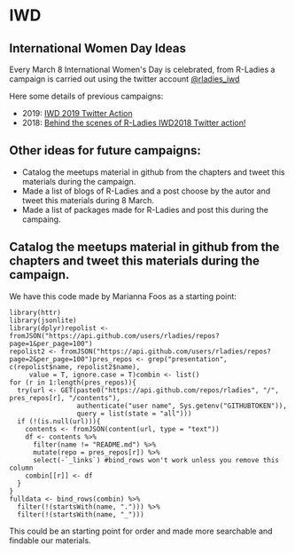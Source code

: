 # IWD
## International Women Day Ideas
Every March 8 International Women's Day is celebrated, from R-Ladies a campaign is carried out using the twitter account [@rladies_iwd](https://twitter.com/rladies_iwd)

Here some details of previous campaigns:

* 2019: [IWD 2019 Twitter Action](https://blog.rladies.org/post/blog_iwdtwitter_2019/)
* 2018: [Behind the scenes of R-Ladies IWD2018 Twitter action!](https://blog.rladies.org/post/ideation_and_creation/)

## Other ideas for future campaigns:

- Catalog the meetups material in github from the chapters and tweet this materials during the campaign.
- Made a list of blogs of R-Ladies and a post choose by the autor and tweet this materials during 8 March.
- Made a list of packages made for R-Ladies and post this during the campaing.

## Catalog the meetups material in github from the chapters and tweet this materials during the campaign.

We have this code made by Marianna Foos as a starting point:

```
library(httr)
library(jsonlite)
library(dplyr)repolist <- fromJSON("https://api.github.com/users/rladies/repos?page=1&per_page=100")
repolist2 <- fromJSON("https://api.github.com/users/rladies/repos?page=2&per_page=100")pres_repos <- grep("presentation", c(repolist$name, repolist2$name),
     value = T, ignore.case = T)combin <- list()
for (r in 1:length(pres_repos)){
  try(url <- GET(paste0("https://api.github.com/repos/rladies", "/", pres_repos[r], "/contents"),
                 authenticate("user name", Sys.getenv("GITHUBTOKEN")),
                 query = list(state = "all")))
  if (!(is.null(url))){
    contents <- fromJSON(content(url, type = "text"))
    df <- contents %>%
      filter(name != "README.md") %>%
      mutate(repo = pres_repos[r]) %>%
      select(-`_links`) #bind_rows won't work unless you remove this column
    combin[[r]] <- df
  }
}
fulldata <- bind_rows(combin) %>%
  filter(!(startsWith(name, "."))) %>%
  filter(!(startsWith(name, "_")))
 ``` 
This could be an starting point for order and made more searchable and findable our materials.
